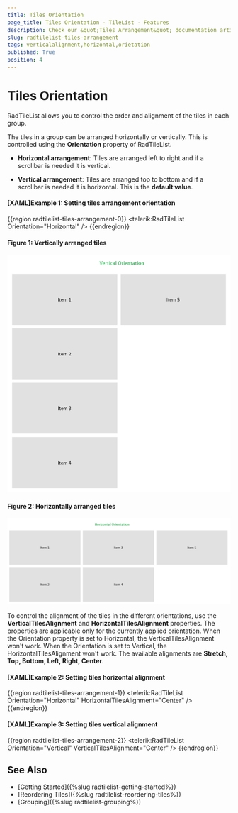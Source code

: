 ```yaml
---
title: Tiles Orientation
page_title: Tiles Orientation - TileList - Features
description: Check our &quot;Tiles Arrangement&quot; documentation article for the RadTileList {{ site.framework_name }} control.
slug: radtilelist-tiles-arrangement
tags: verticalalignment,horizontal,orietation
published: True
position: 4
---
```


# Tiles Orientation

RadTileList allows you to control the order and alignment of the tiles in each group.

The tiles in a group can be arranged horizontally or vertically. This is controlled using the __Orientation__ property of RadTileList.

* __Horizontal arrangement__: Tiles are arranged left to right and if a scrollbar is needed it is vertical.

* __Vertical arrangement__: Tiles are arranged top to bottom and if a scrollbar is needed it is horizontal. This is the __default value__.

#### __[XAML]Example 1: Setting tiles arrangement orientation__
{{region radtilelist-tiles-arrangement-0}}
	<telerik:RadTileList Orientation="Horizontal" />
{{endregion}}

#### Figure 1: Vertically arranged tiles
![](images/radtilelist-tiles-arrangement-0.png)

#### Figure 2: Horizontally arranged tiles
![](images/radtilelist-tiles-arrangement-1.png)

To control the alignment of the tiles in the different orientations, use the __VerticalTilesAlignment__ and __HorizontalTilesAlignment__ properties. The properties are applicable only for the currently applied orientation. When the Orientation property is set to Horizontal, the VerticalTilesAlignment won't work. When the Orientation is set to Vertical, the HorizontalTilesAlignment won't work. The available alignments are __Stretch, Top, Bottom, Left, Right, Center__.

#### __[XAML]Example 2: Setting tiles horizontal alignment__
{{region radtilelist-tiles-arrangement-1}}
	<telerik:RadTileList Orientation="Horizontal" HorizontalTilesAlignment="Center" />
{{endregion}}

#### __[XAML]Example 3: Setting tiles vertical alignment__
{{region radtilelist-tiles-arrangement-2}}
	<telerik:RadTileList Orientation="Vertical" VerticalTilesAlignment="Center" />
{{endregion}}

## See Also
* [Getting Started]({%slug radtilelist-getting-started%})
* [Reordering Tiles]({%slug radtilelist-reordering-tiles%})
* [Grouping]({%slug radtilelist-grouping%})
      
